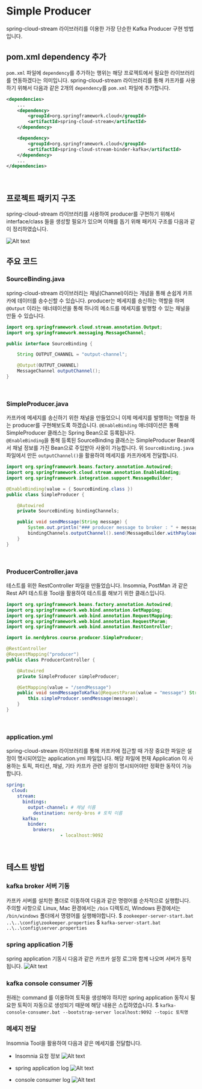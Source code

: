 
# Simple Producer
spring-cloud-stream 라이브러리를 이용한 가장 단순한 Kafka Producer 구현 방법입니다.
<br/>

## pom.xml dependency 추가
`pom.xml` 파일에 `dependency`를 추가하는 행위는 해당 프로젝트에서 필요한 라이브러리를 연동하겠다는 의미입니다. spring-cloud-stream 라이브러리를 통해 카프카를 사용하기 위해서 다음과 같은 2개의 `dependency`를 `pom.xml` 파일에 추가합니다.
```xml
<dependencies>
	...
	<dependency>
		<groupId>org.springframework.cloud</groupId>
		<artifactId>spring-cloud-stream</artifactId>
	</dependency>

	<dependency>
		<groupId>org.springframework.cloud</groupId>
		<artifactId>spring-cloud-stream-binder-kafka</artifactId>
	</dependency>
	...
</dependencies>
```
<br/>

## 프로젝트 패키지 구조
spring-cloud-stream 라이브러리를 사용하여 producer를 구현하기 위해서 interface/class 들을 생성할 필요가 있으며 이해를 돕기 위해 패키지 구조를 다음과 같이 정리하였습니다.<br/>

![Alt text](https://nerdybros.github.io/resources/kafka/spring-cloud-stream/producer/simple-producer/simple-producer-resource-01.JPG)
<br/>

## 주요 코드
### SourceBinding.java
spring-cloud-stream 라이브러리는 채널(Channel)이라는 개념을 통해 손쉽게 카프카에 데이터를 송수신할 수 있습니다. producer는 메세지를 송신하는 역할을 하며 `@Output` 이라는 애너테이션을 통해 하나의 메소드를 메세지를 발행할 수 있는 채널을 만들 수 있습니다.
```java
import org.springframework.cloud.stream.annotation.Output;
import org.springframework.messaging.MessageChannel;

public interface SourceBinding {

	String OUTPUT_CHANNEL = "output-channel";

	@Output(OUTPUT_CHANNEL)
	MessageChannel outputChannel();
}
```
<br/>

### SimpleProducer.java
카프카에 메세지를 송신하기 위한 채널을 만들었으니 이제 메세지를 발행하는 역할을 하는 producer를 구현해보도록 하겠습니다. `@EnableBinding` 애너테이션은 통해 SimpleProducer 클래스는 Spring Bean으로 등록됩니다.<br/>
`@EnableBinding`을 통해 등록된 SourceBinding 클래스는 SimpleProducer Bean에서 채널 정보를 가진 Bean으로 주입받아 사용이 가능합니다. 위 `SourceBinding.java` 파일에서 만든 `outputChannel()`을 활용하여 메세지를 카프카에게 전달합니다.

```java
import org.springframework.beans.factory.annotation.Autowired;
import org.springframework.cloud.stream.annotation.EnableBinding;
import org.springframework.integration.support.MessageBuilder;

@EnableBinding(value = { SourceBinding.class })
public class SimpleProducer {

	@Autowired
	private SourceBinding bindingChannels;

	public void sendMessage(String message) {
		System.out.println("### producer message to broker : " + message);
		bindingChannels.outputChannel().send(MessageBuilder.withPayload(message).build());
	}
}
```
<br/>

### ProducerController.java
테스트를 위한 RestController 파일을 만들었습니다. Insomnia, PostMan 과 같은 Rest API 테스트용 Tool을 활용하여 테스트를 해보기 위한 클래스입니다.

```java
import org.springframework.beans.factory.annotation.Autowired;
import org.springframework.web.bind.annotation.GetMapping;
import org.springframework.web.bind.annotation.RequestMapping;
import org.springframework.web.bind.annotation.RequestParam;
import org.springframework.web.bind.annotation.RestController;

import io.nerdybros.course.producer.SimpleProducer;

@RestController
@RequestMapping("producer")
public class ProducerController {

	@Autowired
	private SimpleProducer simpleProducer;

	@GetMapping(value = "/sendMessage")
	public void sendMessageToKafka(@RequestParam(value = "message") String message) {
		this.simpleProducer.sendMessage(message);
	}
}
```
<br/>

### application.yml
spring-cloud-stream 라이브러리를 통해 카프카에 접근할 때 가장 중요한 파일은 설정이 명시되어있는 application.yml 파일입니다. 해당 파일에 현재 Application 이 사용하는 토픽, 파티션, 채널, 기타 카프카 관련 설정이 명시되어야만 정확한 동작이 가능합니다.
```yml
spring:
  cloud:
    stream:
      bindings:
        output-channel: # 채널 이름
          destination: nerdy-bros # 토픽 이름
      kafka:
        binder:
          brokers:
					- localhost:9092
```
<br/>

## 테스트 방법
### kafka broker 서버 기동
카프카 서버를 설치한 폴더로 이동하여 다음과 같은 명령어를 순차적으로 실행합니다. 주의할 사항으로 Linux, Mac 환경에서는 `/bin` 디렉토리, Windows 환경에서는 `/bin/windows` 폴더에서 명령어를 실행해야합니다.
$ `zookeeper-server-start.bat ..\..\config\zookeeper.properties`
$ `kafka-server-start.bat ..\..\config\server.properties`
<br/>

### spring application 기동
spring application 기동시 다음과 같은 카프카 설정 로그와 함께 나오며 서버가 동작됩니다.
![Alt text](https://nerdybros.github.io/resources/kafka/spring-cloud-stream/producer/simple-producer/simple-producer-resource-02.JPG)
<br/>

### kafka console consumer 기동
원래는 command 를 이용하여 토픽을 생성해야 하지만 spring application 동작시 필요한 토픽이 자동으로 생성되기 때문에 해당 내용은 스킵하였습니다. 
$ `kafka-console-consumer.bat --bootstrap-server localhost:9092 --topic 토픽명`
<br/>

### 메세지 전달
Insomnia Tool을 활용하여 다음과 같은 메세지를 전달합니다.
- Insomnia 요청 정보
![Alt text](https://nerdybros.github.io/resources/kafka/spring-cloud-stream/producer/simple-producer/simple-producer-resource-03.JPG)

- spring application log
![Alt text](https://nerdybros.github.io/resources/kafka/spring-cloud-stream/producer/simple-producer/simple-producer-resource-04.JPG)

- console consumer log
![Alt text](https://nerdybros.github.io/resources/kafka/spring-cloud-stream/producer/simple-producer/simple-producer-resource-05.JPG)